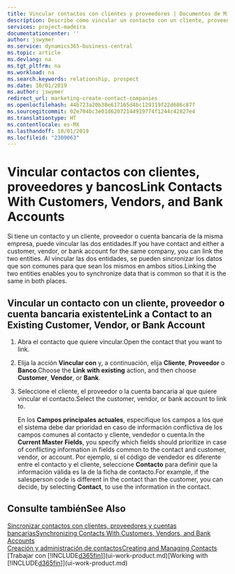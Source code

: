 ```yaml
---
title: Vincular contactos con clientes y proveedores | Documentos de Microsoft
description: Describe cómo vincular un contacto con un cliente, proveedor o banco de la misma empresa, para poder sincronizar datos comunes.
services: project-madeira
documentationcenter: ''
author: jswymer
ms.service: dynamics365-business-central
ms.topic: article
ms.devlang: na
ms.tgt_pltfrm: na
ms.workload: na
ms.search.keywords: relationship, prospect
ms.date: 10/01/2019
ms.author: jswymer
redirect_url: marketing-create-contact-companies
ms.openlocfilehash: 44b723a20b38e617165d4bc129319f22d686c87f
ms.sourcegitcommit: 02e704bc3e01d62072144919774f1244c42827e4
ms.translationtype: HT
ms.contentlocale: es-MX
ms.lasthandoff: 10/01/2019
ms.locfileid: "2309063"
---
```

# <a name="link-contacts-with-customers-vendors-and-bank-accounts"></a><span data-ttu-id="1a972-103">Vincular contactos con clientes, proveedores y bancos</span><span class="sxs-lookup"><span data-stu-id="1a972-103">Link Contacts With Customers, Vendors, and Bank Accounts</span></span>
<span data-ttu-id="1a972-104">Si tiene un contacto y un cliente, proveedor o cuenta bancaria de la misma empresa, puede vincular las dos entidades.</span><span class="sxs-lookup"><span data-stu-id="1a972-104">If you have contact and either a customer, vendor, or bank account for the same company, you can link the two entities.</span></span> <span data-ttu-id="1a972-105">Al vincular las dos entidades, se pueden sincronizar los datos que son comunes para que sean los mismos en ambos sitios.</span><span class="sxs-lookup"><span data-stu-id="1a972-105">Linking the two entities enables you to synchronize data that is common so that it is the same in both places.</span></span>

## <a name="link-a-contact-to-an-existing-customer-vendor-or-bank-account"></a><span data-ttu-id="1a972-106">Vincular un contacto con un cliente, proveedor o cuenta bancaria existente</span><span class="sxs-lookup"><span data-stu-id="1a972-106">Link a Contact to an Existing Customer, Vendor, or Bank Account</span></span>
1. <span data-ttu-id="1a972-107">Abra el contacto que quiere vincular.</span><span class="sxs-lookup"><span data-stu-id="1a972-107">Open the contact that you want to link.</span></span>
2. <span data-ttu-id="1a972-108">Elija la acción **Vincular con** y, a continuación, elija **Cliente**, **Proveedor** o **Banco**.</span><span class="sxs-lookup"><span data-stu-id="1a972-108">Choose the **Link with existing** action, and then choose **Customer**, **Vendor**, or **Bank**.</span></span>
3. <span data-ttu-id="1a972-109">Seleccione el cliente, el proveedor o la cuenta bancaria al que quiere vincular el contacto.</span><span class="sxs-lookup"><span data-stu-id="1a972-109">Select the customer, vendor, or bank account to link to.</span></span>

   <span data-ttu-id="1a972-110">En los **Campos principales actuales**, especifique los campos a los que el sistema debe dar prioridad en caso de información conflictiva de los campos comunes al contacto y cliente, vendedor o cuenta.</span><span class="sxs-lookup"><span data-stu-id="1a972-110">In the **Current Master Fields**, you specify which fields should prioritize in case of conflicting information in fields common to the contact and customer, vendor, or account.</span></span> <span data-ttu-id="1a972-111">Por ejemplo, si el código de vendedor es diferente entre el contacto y el cliente, seleccione **Contacto** para definir que la información válida es la de la ficha de contacto.</span><span class="sxs-lookup"><span data-stu-id="1a972-111">For example, if the salesperson code is different in the contact than the customer, you can decide, by selecting **Contact**, to use the information in the contact.</span></span>

## <a name="see-also"></a><span data-ttu-id="1a972-112">Consulte también</span><span class="sxs-lookup"><span data-stu-id="1a972-112">See Also</span></span>
[<span data-ttu-id="1a972-113">Sincronizar contactos con clientes, proveedores y cuentas bancarias</span><span class="sxs-lookup"><span data-stu-id="1a972-113">Synchronizing Contacts With Customers, Vendors, and Bank Accounts</span></span>](marketing-synchronize-contacts-customers-vendors-bank-accounts.md)  
[<span data-ttu-id="1a972-114">Creación y administración de contactos</span><span class="sxs-lookup"><span data-stu-id="1a972-114">Creating and Managing Contacts</span></span>](marketing-contacts.md)  
<span data-ttu-id="1a972-115">[Trabajar con [!INCLUDE[d365fin](includes/d365fin_md.md)]](ui-work-product.md)</span><span class="sxs-lookup"><span data-stu-id="1a972-115">[Working with [!INCLUDE[d365fin](includes/d365fin_md.md)]](ui-work-product.md)</span></span>  
